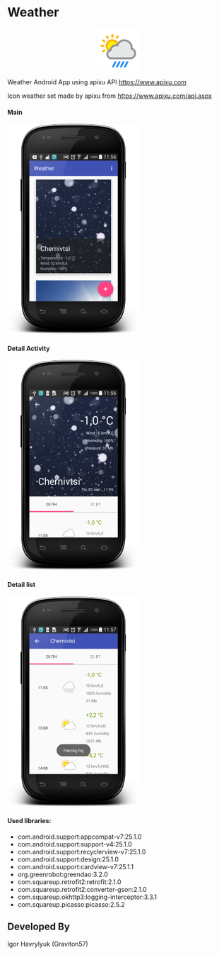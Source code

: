 # Weather

<p align="center">
  <img src="screenshot/logo.png" >
</p>

Weather Android App using apixu API https://www.apixu.com

Icon weather set made by apixu from https://www.apixu.com/api.aspx


#### Main
![alt text](screenshot/main.png "Delete Fragment")
#### Detail Activity
![alt text](screenshot/detail.png "Detail Fragment")
#### Detail list
![alt text](screenshot/list.png "Edit Fragment")

#### Used libraries:
* com.android.support:appcompat-v7:25.1.0
* com.android.support:support-v4:25.1.0
* com.android.support:recyclerview-v7:25.1.0
* com.android.support:design:25.1.0
* com.android.support:cardview-v7:25.1.1
* org.greenrobot:greendao:3.2.0
* com.squareup.retrofit2:retrofit:2.1.0
* com.squareup.retrofit2:converter-gson:2.1.0
* com.squareup.okhttp3:logging-interceptor:3.3.1
* com.squareup.picasso:picasso:2.5.2

Developed By
-------
Igor Havrylyuk (Graviton57)

[1]: https://github.com/graviton57/weather.git
